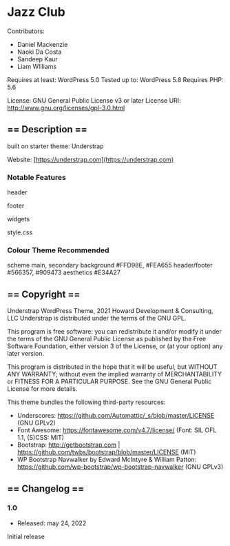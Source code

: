 [//]: # (This page should help a new developer to continue developing your theme. Include)

[//]: # (relevant information about what features your theme has, files that would need editing, design)

[//]: # (decisions, colours, etc. You do not need to produce a serious design document or reproduce basic)

[//]: # (details about WordPress theme development, only what is specific to your theme.)


# Jazz Club

Contributors: 
* Daniel Mackenzie
* Naoki Da Costa 
* Sandeep Kaur
* Liam WIlliams

Requires at least: WordPress 5.0 
Tested up to: WordPress 5.8
Requires PHP: 5.6

License: GNU General Public License v3 or later
License URI: http://www.gnu.org/licenses/gpl-3.0.html

##  == Description ==

built on starter theme: Understrap  

Website: [https://understrap.com](https://understrap.com)

### Notable Features

header

footer

widgets

style.css

### Colour Theme Recommended 
scheme main, secondary 
background #FFD98E, #FEA655
header/footer #566357, #909473
aesthetics #E34A27


## == Copyright ==

Understrap WordPress Theme, 2021 Howard Development & Consulting, LLC
Understrap is distributed under the terms of the GNU GPL.

This program is free software: you can redistribute it and/or modify
it under the terms of the GNU General Public License as published by
the Free Software Foundation, either version 3 of the License, or
(at your option) any later version.

This program is distributed in the hope that it will be useful,
but WITHOUT ANY WARRANTY; without even the implied warranty of
MERCHANTABILITY or FITNESS FOR A PARTICULAR PURPOSE. See the
GNU General Public License for more details.

This theme bundles the following third-party resources:

* Underscores: https://github.com/Automattic/_s/blob/master/LICENSE (GNU GPLv2)
* Font Awesome: https://fontawesome.com/v4.7/license/ (Font: SIL OFL 1.1, (S)CSS: MIT)
* Bootstrap: http://getbootstrap.com | https://github.com/twbs/bootstrap/blob/master/LICENSE (MIT)
* WP Bootstrap Navwalker by Edward McIntyre & William Patton: https://github.com/wp-bootstrap/wp-bootstrap-navwalker (GNU GPLv3)

## == Changelog ==

### 1.0
* Released: may 24, 2022

Initial release
